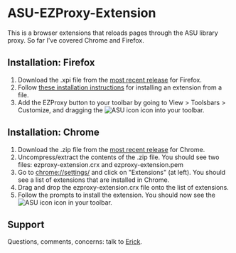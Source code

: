 ASU-EZProxy-Extension
=====================

This is a browser extensions that reloads pages through the ASU library proxy. So far I've covered Chrome and Firefox.

Installation: Firefox
---------------------

1. Download the .xpi file from the [most recent release](https://github.com/erickpeirson/ASU-EZProxy-Extension/releases)
for Firefox.
2. Follow [these installation instructions](http://www.accessfirefox.org/Install_Addon_Manually.php) for installing an
extension from a file.
3. Add the EZProxy button to your toolbar by going to View > Toolsbars > Customize, and dragging the 
![ASU icon](https://raw.github.com/erickpeirson/ASU-EZProxy-Extension/master/Firefox/ezproxy@asu.edu/chrome/skin/icon.png)
icon into your toolbar.

Installation: Chrome
--------------------

1. Download the .zip file from the [most recent release](https://github.com/erickpeirson/ASU-EZProxy-Extension/releases)
for Chrome.
2. Uncompress/extract the contents of the .zip file. You should see two files: ezproxy-extension.crx and 
ezproxy-extension.pem
3. Go to [chrome://settings/](chrome://settings/) and click on "Extensions" (at left). You should see a list of extensions
that are installed 
in Chrome. 
4. Drag and drop the ezproxy-extension.crx file onto the list of extensions.
5. Follow the prompts to install the extension. You should now see the 
![ASU icon](https://raw.github.com/erickpeirson/ASU-EZProxy-Extension/master/Firefox/ezproxy@asu.edu/chrome/skin/icon.png)
icon in your toolbar.

Support
-------

Questions, comments, concerns: talk to [Erick](https://cbs.asu.edu/gradinfo/?page_id=49).
